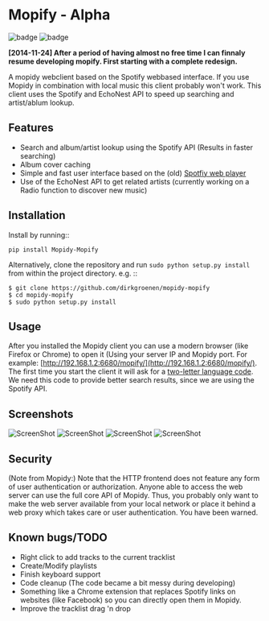 Mopify - Alpha
======
![badge](https://img.shields.io/pypi/v/mopidy-mopify.svg?style=flat) ![badge](https://img.shields.io/pypi/dm/mopidy-mopify.svg)

**[2014-11-24] After a period of having almost no free time I can finnaly resume developing mopify. First starting with a complete redesign.** 

A mopidy webclient based on the Spotify webbased interface. If you use Mopidy in combination with local music this client probably won't work.
This client uses the Spotify and EchoNest API to speed up searching and artist/ablum lookup.

Features
--------
- Search and album/artist lookup using the Spotify API (Results in faster searching)
- Album cover caching
- Simple and fast user interface based on the (old) [Spotfiy web player](http://play.spotify.com)
- Use of the EchoNest API to get related artists (currently working on a Radio function to discover new music)


Installation
------------

Install by running::

    pip install Mopidy-Mopify


Alternatively, clone the repository and run ``sudo python setup.py install`` from within the project directory. e.g. ::

    $ git clone https://github.com/dirkgroenen/mopidy-mopify
    $ cd mopidy-mopify
    $ sudo python setup.py install


Usage
-----

After you installed the Mopidy client you can use a modern browser (like Firefox or Chrome) to open it (Using your server IP and Mopidy port. For example: [http://192.168.1.2:6680/mopify/](http://192.168.1.2:6680/mopify/). The first time you start the client it will ask for a [two-letter language code](http://en.wikipedia.org/wiki/ISO_3166-1_alpha-2). We need this code to provide better search results, since we are using the Spotify API.


Screenshots
-----------

![ScreenShot](https://raw.githubusercontent.com/dirkgroenen/mopidy-mopify/master/screenshots/albumlookup.png) 
![ScreenShot](https://raw.githubusercontent.com/dirkgroenen/mopidy-mopify/master/screenshots/artistlookup.png)
![ScreenShot](https://raw.githubusercontent.com/dirkgroenen/mopidy-mopify/master/screenshots/playlists.png) 
![ScreenShot](https://raw.githubusercontent.com/dirkgroenen/mopidy-mopify/master/screenshots/search.png)


Security
--------

(Note from Mopidy:) Note that the HTTP frontend does not feature any form of user authentication or authorization. Anyone able to access the web server can use the full core API of Mopidy. Thus, you probably only want to make the web server available from your local network or place it behind a web proxy which takes care or user authentication. You have been warned.

Known bugs/TODO
---------------

- Right click to add tracks to the current tracklist
- Create/Modify playlists
- Finish keyboard support
- Code cleanup (The code became a bit messy during developing)
- Something like a Chrome extension that replaces Spotify links on websites (like Facebook) so you can directly open them in Mopidy.
- Improve the tracklist drag 'n drop
